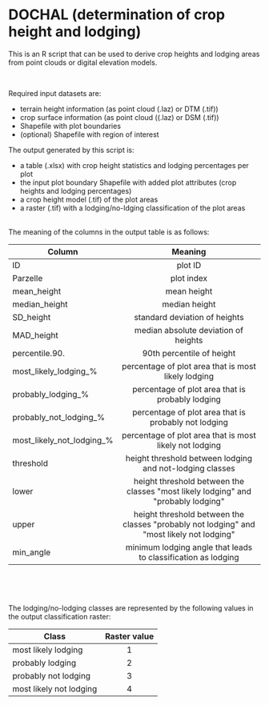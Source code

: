 # DOCHAL (determination of crop height and lodging)

This is an R script that can be used to derive crop heights and lodging areas from point clouds or digital elevation models.
&nbsp;

&nbsp;

Required input datasets are:
* terrain height information (as point cloud (.laz) or DTM (.tif))
* crop surface information (as point cloud ((.laz) or DSM (.tif))
* Shapefile with plot boundaries
* (optional) Shapefile with region of interest   

The output generated by this script is:
* a table (.xlsx) with crop height statistics and lodging percentages per plot
* the input plot boundary Shapefile with added plot attributes (crop heights and lodging percentages)
* a crop height model (.tif) of the plot areas
* a raster (.tif) with a lodging/no-ldging classification of the plot areas
&nbsp;  
&nbsp;

The meaning of the columns in the output table is as follows:

| Column        | Meaning           | 
| ------------- |:-------------:| 
| ID            | plot ID        | 
| Parzelle      | plot index    |  
| mean_height   | mean height      |   
| median_height | median height |
| SD_height     | standard deviation of heights |
| MAD_height    | median absolute deviation of heights |
| percentile.90. | 90th percentile of height |
| most_likely_lodging_% | percentage of plot area that is most likely lodging |
| probably_lodging_% | percentage of plot area that is probably lodging |
| probably_not_lodging_% | percentage of plot area that is probably not lodging |
| most_likely_not_lodging_% | percentage of plot area that is most likely not lodging |
| threshold | height threshold between lodging and not-lodging classes|
| lower | height threshold between the classes "most likely lodging" and "probably lodging"|
| upper | height threshold between the classes "probably not lodging" and "most likely not lodging"|
| min_angle | minimum lodging angle that leads to classification as lodging|
&nbsp;  

&nbsp;  

The lodging/no-lodging classes are represented by the following values in the output classification raster:

| Class        | Raster value           | 
| ------------- |:-------------:| 
| most likely lodging | 1        | 
| probably lodging | 2    |  
| probably not lodging | 3      |   
| most likely not lodging | 4 |
